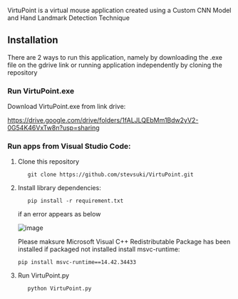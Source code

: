 VirtuPoint is a virtual mouse application created using a Custom CNN Model and Hand Landmark Detection Technique

## Installation
There are 2 ways to run this application, namely by downloading the .exe file on the gdrive link or running application independently by cloning the repository

### Run VirtuPoint.exe
Download VirtuPoint.exe from link drive:

https://drive.google.com/drive/folders/1fALJLQEbMm1Bdw2yV2-0G54K46VxTw8n?usp=sharing

### Run apps from Visual Studio Code:
1. Clone this repository
   ```
      git clone https://github.com/stevsuki/VirtuPoint.git
   ```
2. Install library dependencies:
   ```
      pip install -r requirement.txt
   ```
   if an error appears as below
   
   ![image](https://github.com/user-attachments/assets/c5bcbf61-01de-41d7-840d-ce6793591bb6)

   Please maksure Microsoft Visual C++ Redistributable Package has been installed
   if packaged not installed install msvc-runtime:
   ```
   pip install msvc-runtime==14.42.34433
   ```
5. Run VirtuPoint.py
   ```
      python VirtuPoint.py
   ```

